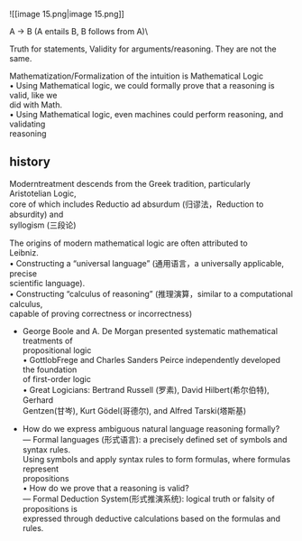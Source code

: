 ![[image 15.png|image 15.png]]

A → B (A entails B, B follows from A)\

Truth for statements, Validity for arguments/reasoning. They are not the same.

Mathematization/Formalization of the intuition is Mathematical Logic  
• Using Mathematical logic, we could formally prove that a reasoning is valid, like we  
did with Math.  
• Using Mathematical logic, even machines could perform reasoning, and validating  
reasoning  

## history

Moderntreatment descends from the Greek tradition, particularly Aristotelian Logic,  
core of which includes Reductio ad absurdum (归谬法，Reduction to absurdity) and  
syllogism (三段论)  

The origins of modern mathematical logic are often attributed to  
Leibniz.  
• Constructing a “universal language” (通用语言，a universally applicable, precise  
scientific language).  
• Constructing “calculus of reasoning” (推理演算，similar to a computational calculus,  
capable of proving correctness or incorrectness)  

- George Boole and A. De Morgan presented systematic mathematical treatments of  
    propositional logic  
    • GottlobFrege and Charles Sanders Peirce independently developed the foundation  
    of first-order logic  
    • Great Logicians: Bertrand Russell (罗素), David Hilbert(希尔伯特), Gerhard  
    Gentzen(甘岑), Kurt Gödel(哥德尔), and Alfred Tarski(塔斯基)  
    
- How do we express ambiguous natural language reasoning formally?  
    — Formal languages (形式语言): a precisely defined set of symbols and syntax rules.  
    Using symbols and apply syntax rules to form formulas, where formulas represent  
    propositions  
    • How do we prove that a reasoning is valid?  
    — Formal Deduction System(形式推演系统): logical truth or falsity of propositions is  
    expressed through deductive calculations based on the formulas and rules.